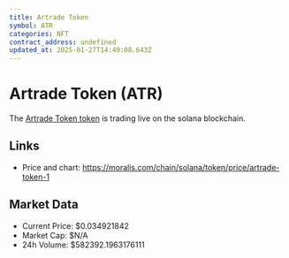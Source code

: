 ```yaml
---
title: Artrade Token
symbol: ATR
categories: NFT
contract_address: undefined
updated_at: 2025-01-27T14:49:08.643Z
---
```


# Artrade Token (ATR)
The [Artrade Token token](https://moralis.com/chain/solana/token/price/artrade-token-1) is trading live on the solana blockchain.

## Links
- Price and chart: https://moralis.com/chain/solana/token/price/artrade-token-1

## Market Data
- Current Price: $0.034921842
- Market Cap: $N/A
- 24h Volume: $582392.1963176111
